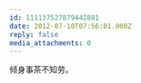 ```yaml
---
id: 111137527879442881
date: 2012-07-10T07:56:01.000Z
reply: false
media_attachments: 0
---
```


倾身事茶不知劳。

